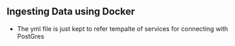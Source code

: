 ## Ingesting Data using Docker

* The yml file is just kept to refer tempalte of services for connecting with PostGres